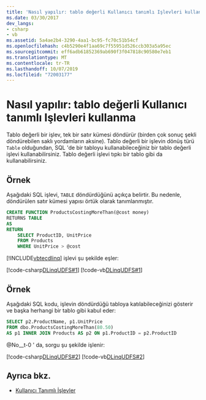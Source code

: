 ```yaml
---
title: 'Nasıl yapılır: tablo değerli Kullanıcı tanımlı Işlevleri kullanma'
ms.date: 03/30/2017
dev_langs:
- csharp
- vb
ms.assetid: 5a4ae2b4-3290-4aa1-bc95-fc70c51b54cf
ms.openlocfilehash: c4b5290e4f1aa69c7f55951d526ccb303a5a95ec
ms.sourcegitcommit: eff6adb61852369ab690f3f047818c90580e7eb1
ms.translationtype: MT
ms.contentlocale: tr-TR
ms.lasthandoff: 10/07/2019
ms.locfileid: "72003177"
---
```

# <a name="how-to-use-table-valued-user-defined-functions"></a>Nasıl yapılır: tablo değerli Kullanıcı tanımlı Işlevleri kullanma
Tablo değerli bir işlev, tek bir satır kümesi döndürür (birden çok sonuç şekli döndürebilen saklı yordamların aksine). Tablo değerli bir işlevin dönüş türü `Table` olduğundan, SQL 'de bir tabloyu kullanabileceğiniz bir tablo değerli işlevi kullanabilirsiniz. Tablo değerli işlevi tıpkı bir tablo gibi da kullanabilirsiniz.  
  
## <a name="example"></a>Örnek  
 Aşağıdaki SQL işlevi, `TABLE` döndürdüğünü açıkça belirtir. Bu nedenle, döndürülen satır kümesi yapısı örtük olarak tanımlanmıştır.  
  
```sql
CREATE FUNCTION ProductsCostingMoreThan(@cost money)  
RETURNS TABLE  
AS  
RETURN  
    SELECT ProductID, UnitPrice  
    FROM Products  
    WHERE UnitPrice > @cost  
```  
  
 [!INCLUDE[vbtecdlinq](../../../../../../includes/vbtecdlinq-md.md)] işlevi şu şekilde eşler:  
  
 [!code-csharp[DLinqUDFS#1](../../../../../../samples/snippets/csharp/VS_Snippets_Data/DLinqUDFS/cs/northwind-tfunc.cs#1)]
 [!code-vb[DLinqUDFS#1](../../../../../../samples/snippets/visualbasic/VS_Snippets_Data/DLinqUDFS/vb/northwind-tfunc.vb#1)]  
  
## <a name="example"></a>Örnek  
 Aşağıdaki SQL kodu, işlevin döndürdüğü tabloya katılabileceğinizi gösterir ve başka herhangi bir tablo gibi kabul eder:  
  
```sql
SELECT p2.ProductName, p1.UnitPrice  
FROM dbo.ProductsCostingMoreThan(80.50)  
AS p1 INNER JOIN Products AS p2 ON p1.ProductID = p2.ProductID  
```  
  
 @No__t-0 ' da, sorgu şu şekilde işlenir:  
  
 [!code-csharp[DLinqUDFS#2](../../../../../../samples/snippets/csharp/VS_Snippets_Data/DLinqUDFS/cs/Program.cs#2)]
 [!code-vb[DLinqUDFS#2](../../../../../../samples/snippets/visualbasic/VS_Snippets_Data/DLinqUDFS/vb/Module1.vb#2)]  
  
## <a name="see-also"></a>Ayrıca bkz.

- [Kullanıcı Tanımlı İşlevler](user-defined-functions.md)
